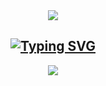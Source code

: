 <Header>
  <div align=center>
    <img src="https://capsule-render.vercel.app/api?type=waving&color=1C9AF7FF&height=100&section=header" />
    <h2 align="center">
      <a href="https://git.io/typing-svg"><img src="https://readme-typing-svg.demolab.com?font=Fira+Sans&weight=1000&size=30&duration=1000&pause=1000&color=1C9AF7&center=true&vCenter=true&multiline=true&height=100&lines=IOS+Developer+;Minsoo+Kim's+Github" alt="Typing SVG" /></a>
    </h2>
    <img src="https://capsule-render.vercel.app/api?type=waving&color=1C9AF7FF&height=100&section=footer" />
  </div1C9AF7FF
</Header>
